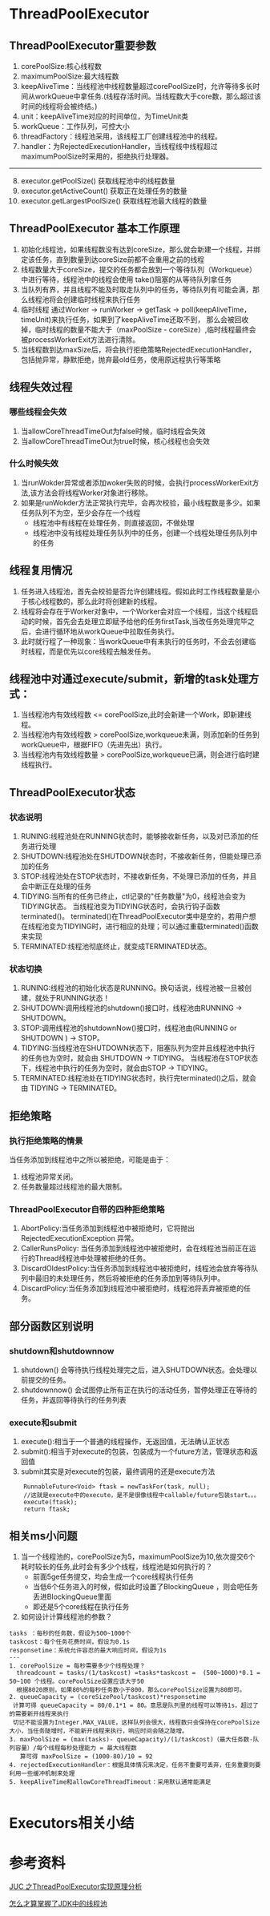 # ThreadPoolExecutor
## ThreadPoolExecutor重要参数
1. corePoolSize:核心线程数
2. maximumPoolSize:最大线程数
3. keepAliveTime：当线程池中线程数量超过corePoolSize时，允许等待多长时间从workQueue中拿任务.(线程存活时间。当线程数大于core数，那么超过该时间的线程将会被终结。)
4. unit：keepAliveTime对应的时间单位，为TimeUnit类
5. workQueue：工作队列，可控大小
6. threadFactory：线程池采用，该线程工厂创建线程池中的线程。
7. handler：为RejectedExecutionHandler，当线程线中线程超过maximumPoolSize时采用的，拒绝执行处理器。
---
8. executor.getPoolSize() 获取线程池中的线程数量
9. executor.getActiveCount() 获取正在处理任务的数量
10. executor.getLargestPoolSize() 获取线程池最大线程的数量


## ThreadPoolExecutor 基本工作原理
1. 初始化线程池，如果线程数没有达到coreSize，那么就会新建一个线程，并绑定该任务，直到数量到达coreSize前都不会重用之前的线程
2. 线程数量大于coreSize，提交的任务都会放到一个等待队列（Workqueue）中进行等待，线程池中的线程会使用 take()阻塞的从等待队列拿任务
3. 当队列有界，并且线程不能及时取走队列中的任务，等待队列有可能会满，那么线程池将会创建临时线程来执行任务
4. 临时线程 通过Worker -> runWorker -> getTask -> poll(keepAliveTime，timeUnit)来执行任务，如果到了keepAliveTime还取不到，
那么会被回收掉，临时线程的数量不能大于（maxPoolSize - coreSize）,临时线程最终会被processWorkerExit方法进行清除。
5. 当线程数到达maxSize后，将会执行拒绝策略RejectedExecutionHandler，包括抛异常，静默拒绝，抛弃最old任务，使用原远程执行等策略



## 线程失效过程
### 哪些线程会失效
1. 当allowCoreThreadTimeOut为false时候，临时线程会失效
2. 当allowCoreThreadTimeOut为true时候，核心线程也会失效

### 什么时候失效
1. 当runWokder异常或者添加woker失败的时候，会执行processWorkerExit方法,该方法会将线程Worker对象进行移除。
2. 如果是runWokder方法正常执行完毕，会再次校验，最小线程数是多少。如果任务队列不为空，至少会存在一个线程
   + 线程池中有线程在处理任务，则直接返回，不做处理
   + 线程池中没有线程处理任务队列中的任务，创建一个线程处理任务队列中的任务



## 线程复用情况
1. 任务进入线程池，首先会校验是否允许创建线程。假如此时工作线程数量是小于核心线程数的，那么此时将创建新的线程。
2. 线程将会存在于Worker对象中，一个Worker会对应一个线程，当这个线程启动的时候，首先会去处理立即赋予给他的任务firstTask,当改任务处理完毕之后，会进行循环地从workQueue中拉取任务执行。
3. 此时就行程了一种现象：当workQueue中有未执行的任务时，不会去创建临时线程，而是优先以core线程去触发任务。


## 线程池中对通过execute/submit，新增的task处理方式：
1. 当线程池内有效线程数 <= corePoolSize,此时会新建一个Work，即新建线程。
2. 当线程池内有效线程数 > corePoolSize,workqueue未满，则添加新的任务到workQueue中，根据FIFO（先进先出）执行。
3. 当线程池内有效线程数量 > corePoolSize,workqueue已满，则会进行临时建线程执行。


## ThreadPoolExecutor状态
### 状态说明
1. RUNING:线程池处在RUNNING状态时，能够接收新任务，以及对已添加的任务进行处理
2. SHUTDOWN:线程池处在SHUTDOWN状态时，不接收新任务，但能处理已添加的任务
3. STOP:线程池处在STOP状态时，不接收新任务，不处理已添加的任务，并且会中断正在处理的任务
4. TIDYING:当所有的任务已终止，ctl记录的"任务数量"为0，线程池会变为TIDYING状态。
当线程池变为TIDYING状态时，会执行钩子函数terminated()。
terminated()在ThreadPoolExecutor类中是空的，若用户想在线程池变为TIDYING时，进行相应的处理；可以通过重载terminated()函数来实现
5. TERMINATED:线程池彻底终止，就变成TERMINATED状态。

### 状态切换
1. RUNING:线程池的初始化状态是RUNNING。换句话说，线程池被一旦被创建，就处于RUNNING状态！
2. SHUTDOWN:调用线程池的shutdown()接口时，线程池由RUNNING -> SHUTDOWN。
3. STOP:调用线程池的shutdownNow()接口时，线程池由(RUNNING or SHUTDOWN ) -> STOP。
4. TIDYING:当线程池在SHUTDOWN状态下，阻塞队列为空并且线程池中执行的任务也为空时，就会由 SHUTDOWN -> TIDYING。
           当线程池在STOP状态下，线程池中执行的任务为空时，就会由STOP -> TIDYING。
5. TERMINATED:线程池处在TIDYING状态时，执行完terminated()之后，就会由 TIDYING -> TERMINATED。


## 拒绝策略
### 执行拒绝策略的情景
当任务添加到线程池中之所以被拒绝，可能是由于：
1. 线程池异常关闭。
2. 任务数量超过线程池的最大限制。

### ThreadPoolExecutor自带的四种拒绝策略
1. AbortPolicy:当任务添加到线程池中被拒绝时，它将抛出 RejectedExecutionException 异常。
2. CallerRunsPolicy: 当任务添加到线程池中被拒绝时，会在线程池当前正在运行的Thread线程池中处理被拒绝的任务。
3. DiscardOldestPolicy:当任务添加到线程池中被拒绝时，线程池会放弃等待队列中最旧的未处理任务，然后将被拒绝的任务添加到等待队列中。
4. DiscardPolicy:当任务添加到线程池中被拒绝时，线程池将丢弃被拒绝的任务。



## 部分函数区别说明
### shutdown和shutdownnow
1. shutdown() 会等待执行线程处理完之后，进入SHUTDOWN状态。会处理以前提交的任务。
2. shutdownnow() 会试图停止所有正在执行的活动任务，暂停处理正在等待的任务，并返回等待执行的任务列表

### execute和submit
1. execute():相当于一个普通的线程操作，无返回值，无法确认正状态
2. submit():相当于对execute的包装，包装成为一个future方法，管理状态和返回值
3. submit其实是对execute的包装，最终调用的还是execute方法
```
    RunnableFuture<Void> ftask = newTaskFor(task, null);
    //这就是execute中的execute，是不是很像线程中callable/future包装start。。。
    execute(ftask); 
    return ftask;
```


## 相关ms小问题
1. 当一个线程池的，corePoolSize为5，maximumPoolSize为10,依次提交6个耗时较长的任务,此时会有多少个线程，线程池是如何执行的？
   + 前面5ge任务提交，均会生成一个core线程执行任务
   + 当低6个任务进入的时候，假如此时设置了BlockingQueue ，则会吧任务丢进BlockingQueue里面
   + 即还是5个core线程在执行任务
2. 如何设计计算线程池的参数？
```
tasks ：每秒的任务数，假设为500~1000个
taskcost：每个任务花费时间，假设为0.1s
responsetime：系统允许容忍的最大响应时间，假设为1s
---
1. corePoolSize = 每秒需要多少个线程处理？ 
  threadcount = tasks/(1/taskcost) =tasks*taskcost =  (500~1000)*0.1 = 50~100 个线程。corePoolSize设置应该大于50
  根据8020原则，如果80%的每秒任务数小于800，那么corePoolSize设置为80即可。
2. queueCapacity = (coreSizePool/taskcost)*responsetime
 计算可得 queueCapacity = 80/0.1*1 = 80。意思是队列里的线程可以等待1s，超过了的需要新开线程来执行
 切记不能设置为Integer.MAX_VALUE，这样队列会很大，线程数只会保持在corePoolSize大小，当任务陡增时，不能新开线程来执行，响应时间会随之陡增。
3. maxPoolSize = (max(tasks)- queueCapacity)/(1/taskcost)（最大任务数-队列容量）/每个线程每秒处理能力 = 最大线程数
   算可得 maxPoolSize = (1000-80)/10 = 92
4. rejectedExecutionHandler：根据具体情况来决定，任务不重要可丢弃，任务重要则要利用一些缓冲机制来处理
5. keepAliveTime和allowCoreThreadTimeout：采用默认通常能满足
 
```







# Executors相关小结






# 参考资料

[JUC 之ThreadPoolExecutor实现原理分析](https://mp.weixin.qq.com/s?__biz=Mzg5ODAwMTEyNA==&mid=2247483674&idx=1&sn=e491934e0c702f11765fffc569043e33&scene=21#wechat_redirect)

[怎么才算掌握了JDK中的线程池](https://mp.weixin.qq.com/s/vzKMNagVpweurpGxEJdStQ)